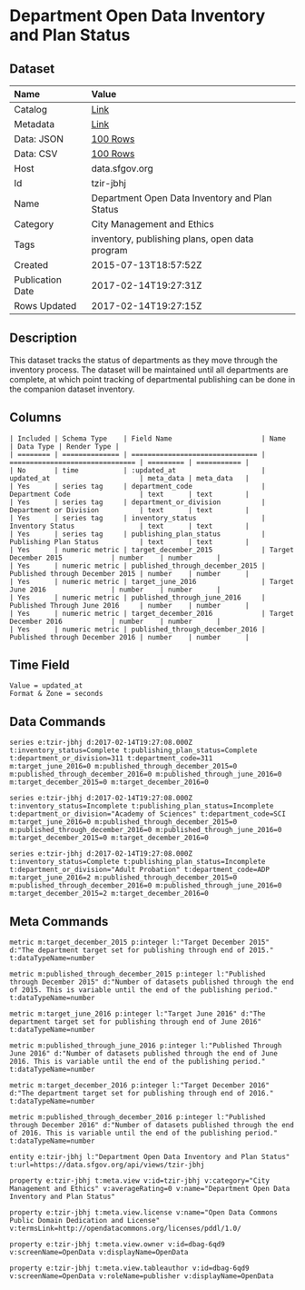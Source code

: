 # Department Open Data Inventory and Plan Status

## Dataset

| Name | Value |
| :--- | :---- |
| Catalog | [Link](https://catalog.data.gov/dataset/department-open-data-inventory-and-plan-status) |
| Metadata | [Link](https://data.sfgov.org/api/views/tzir-jbhj) |
| Data: JSON | [100 Rows](https://data.sfgov.org/api/views/tzir-jbhj/rows.json?max_rows=100) |
| Data: CSV | [100 Rows](https://data.sfgov.org/api/views/tzir-jbhj/rows.csv?max_rows=100) |
| Host | data.sfgov.org |
| Id | tzir-jbhj |
| Name | Department Open Data Inventory and Plan Status |
| Category | City Management and Ethics |
| Tags | inventory, publishing plans, open data program |
| Created | 2015-07-13T18:57:52Z |
| Publication Date | 2017-02-14T19:27:31Z |
| Rows Updated | 2017-02-14T19:27:15Z |

## Description

This dataset tracks the status of departments as they move through the inventory process. The dataset will be maintained until all departments are complete, at which point tracking of departmental publishing can be done in the companion dataset inventory.

## Columns

```ls
| Included | Schema Type    | Field Name                      | Name                            | Data Type | Render Type |
| ======== | ============== | =============================== | =============================== | ========= | =========== |
| No       | time           | :updated_at                     | updated_at                      | meta_data | meta_data   |
| Yes      | series tag     | department_code                 | Department Code                 | text      | text        |
| Yes      | series tag     | department_or_division          | Department or Division          | text      | text        |
| Yes      | series tag     | inventory_status                | Inventory Status                | text      | text        |
| Yes      | series tag     | publishing_plan_status          | Publishing Plan Status          | text      | text        |
| Yes      | numeric metric | target_december_2015            | Target December 2015            | number    | number      |
| Yes      | numeric metric | published_through_december_2015 | Published through December 2015 | number    | number      |
| Yes      | numeric metric | target_june_2016                | Target June 2016                | number    | number      |
| Yes      | numeric metric | published_through_june_2016     | Published Through June 2016     | number    | number      |
| Yes      | numeric metric | target_december_2016            | Target December 2016            | number    | number      |
| Yes      | numeric metric | published_through_december_2016 | Published through December 2016 | number    | number      |
```

## Time Field

```ls
Value = updated_at
Format & Zone = seconds
```

## Data Commands

```ls
series e:tzir-jbhj d:2017-02-14T19:27:08.000Z t:inventory_status=Complete t:publishing_plan_status=Complete t:department_or_division=311 t:department_code=311 m:target_june_2016=0 m:published_through_december_2015=0 m:published_through_december_2016=0 m:published_through_june_2016=0 m:target_december_2015=0 m:target_december_2016=0

series e:tzir-jbhj d:2017-02-14T19:27:08.000Z t:inventory_status=Incomplete t:publishing_plan_status=Incomplete t:department_or_division="Academy of Sciences" t:department_code=SCI m:target_june_2016=0 m:published_through_december_2015=0 m:published_through_december_2016=0 m:published_through_june_2016=0 m:target_december_2015=0 m:target_december_2016=0

series e:tzir-jbhj d:2017-02-14T19:27:08.000Z t:inventory_status=Complete t:publishing_plan_status=Incomplete t:department_or_division="Adult Probation" t:department_code=ADP m:target_june_2016=2 m:published_through_december_2015=0 m:published_through_december_2016=0 m:published_through_june_2016=0 m:target_december_2015=2 m:target_december_2016=0
```

## Meta Commands

```ls
metric m:target_december_2015 p:integer l:"Target December 2015" d:"The department target set for publishing through end of 2015." t:dataTypeName=number

metric m:published_through_december_2015 p:integer l:"Published through December 2015" d:"Number of datasets published through the end of 2015. This is variable until the end of the publishing period." t:dataTypeName=number

metric m:target_june_2016 p:integer l:"Target June 2016" d:"The department target set for publishing through end of June 2016" t:dataTypeName=number

metric m:published_through_june_2016 p:integer l:"Published Through June 2016" d:"Number of datasets published through the end of June 2016. This is variable until the end of the publishing period." t:dataTypeName=number

metric m:target_december_2016 p:integer l:"Target December 2016" d:"The department target set for publishing through end of 2016." t:dataTypeName=number

metric m:published_through_december_2016 p:integer l:"Published through December 2016" d:"Number of datasets published through the end of 2016. This is variable until the end of the publishing period." t:dataTypeName=number

entity e:tzir-jbhj l:"Department Open Data Inventory and Plan Status" t:url=https://data.sfgov.org/api/views/tzir-jbhj

property e:tzir-jbhj t:meta.view v:id=tzir-jbhj v:category="City Management and Ethics" v:averageRating=0 v:name="Department Open Data Inventory and Plan Status"

property e:tzir-jbhj t:meta.view.license v:name="Open Data Commons Public Domain Dedication and License" v:termsLink=http://opendatacommons.org/licenses/pddl/1.0/

property e:tzir-jbhj t:meta.view.owner v:id=dbag-6qd9 v:screenName=OpenData v:displayName=OpenData

property e:tzir-jbhj t:meta.view.tableauthor v:id=dbag-6qd9 v:screenName=OpenData v:roleName=publisher v:displayName=OpenData
```